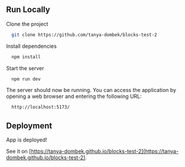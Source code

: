 ## Run Locally

Clone the project

```bash
  git clone https://github.com/tanya-dombek/blocks-test-2
```

Install dependencies

```bash
  npm install
```

Start the server

```bash
  npm run dev
```

The server should now be running. You can access the application by opening a web browser and entering the following URL:

```bash
  http://localhost:5173/
```
## Deployment

App is deployed!

See it on [https://tanya-dombek.github.io/blocks-test-2](https://tanya-dombek.github.io/blocks-test-2).
